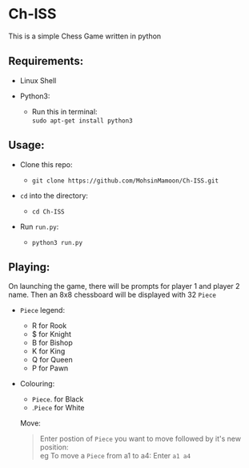 # Ch-ISS
This is a simple Chess Game written in python

## Requirements:
- Linux Shell

- Python3:
  - Run this in terminal:  
  ``sudo apt-get install python3``
  
## Usage:
- Clone this repo: 
  - ``git clone https://github.com/MohsinMamoon/Ch-ISS.git``
  
- `cd` into the directory:
  - ``cd Ch-ISS``
  
- Run ``run.py``:
  - ``python3 run.py``  
  
## Playing:
On launching the game, there will be prompts for player 1 and player 2 name. Then an 8x8 chessboard will be displayed with 32 `Piece`  
- `Piece` legend:  
  - R for Rook
  - $ for Knight
  - B for Bishop
  - K for King
  - Q for Queen
  - P for Pawn  
  
- Colouring:  
  - `Piece`. for Black
  - .`Piece` for White  
  
  Move:
  > Enter postion of `Piece` you want to move followed by it's new position:  
  > eg To move a `Piece` from a1 to a4: Enter `a1 a4`
